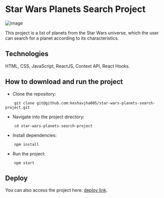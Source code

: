 # Star Wars Planets Search Project

![image](app.gif)

This project is a list of planets from the Star Wars universe, which the user can search for a planet according to its characteristics.

## Technologies

HTML, CSS, JavaScript, ReactJS, Context API, React Hooks.

## How to download and run the project

- Clone the repository:

```
    git clone git@github.com:keshavjha005/star-wars-planets-search-project.git
```

- Navigate into the project directory:

```
    cd star-wars-planets-search-project
```

- Install dependencies:

```
    npm install
```

- Run the project:

```
    npm start
```

## Deploy

You can also access the project here: [deploy link](https://MarianeAlgayer.github.io/star-wars-planets-search-project).
